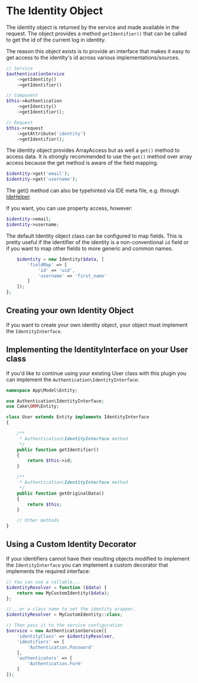 # The Identity Object

The identity object is returned by the service and made available in the request. The object provides a method `getIdentifier()` that can be called to get the id of the current log in identity.

The reason this object exists is to provide an interface that makes it easy to get access to the identity's id across various implementations/sources.

```php
// Service
$authenticationService
    ->getIdentity()
    ->getIdentifier()

// Component
$this->Authentication
    ->getIdentity()
    ->getIdentifier();

// Request
$this->request
    ->getAttribute('identity')
    ->getIdentifier();
```

The identity object provides ArrayAccess but as well a `get()` method to access data. 
It is strongly recommended to use the `get()` method over array access because the get method is aware of the field mapping. 

```php
$identity->get('email');
$identity->get('username');
```
The get() method can also be typehinted via IDE meta file, e.g. through [IdeHelper](https://github.com/dereuromark/cakephp-ide-helper).

If you want, you can use property access, however:
```php
$identity->email;
$identity->username;
```

The default Identity object class can be configured to map fields. This is pretty useful if the identifier of the identity is a non-conventional `id` field or if you want to map other fields to more generic and common names.

```php
    $identity = new Identity($data, [
        'fieldMap' => [
            'id' => 'uid',
            'username' => 'first_name'
        ]
    ]);
};
```
## Creating your own Identity Object

If you want to create your own identity object, your object must implement the
`IdentityInterface`.

## Implementing the IdentityInterface on your User class

If you'd like to continue using your existing User class with this plugin you
can implement the `Authentication\IdentityInterface`:

```php
namespace App\Model\Entity;

use Authentication\IdentityInterface;
use Cake\ORM\Entity;

class User extends Entity implements IdentityInterface
{

    /**
     * Authentication\IdentityInterface method
     */
    public function getIdentifier()
    {
        return $this->id;
    }

    /**
     * Authentication\IdentityInterface method
     */
    public function getOriginalData()
    {
        return $this;
    }

    // Other methods
}
```

## Using a Custom Identity Decorator

If your identifiers cannot have their resulting objects modified to implement
the `IdentityInterface` you can implement a custom decorator that implements the
required interface:

```php
// You can use a callable...
$identityResolver = function ($data) {
    return new MyCustomIdentity($data);
};

//...or a class name to set the identity wrapper.
$identityResolver = MyCustomIdentity::class;

// Then pass it to the service configuration
$service = new AuthenticationService([
    'identityClass' => $identityResolver,
    'identifiers' => [
        'Authentication.Password'
    ],
    'authenticators' => [
        'Authentication.Form'
    ]
]);
```
